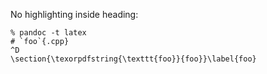 No highlighting inside heading:
```
% pandoc -t latex
# `foo`{.cpp}
^D
\section{\texorpdfstring{\texttt{foo}}{foo}}\label{foo}
```
